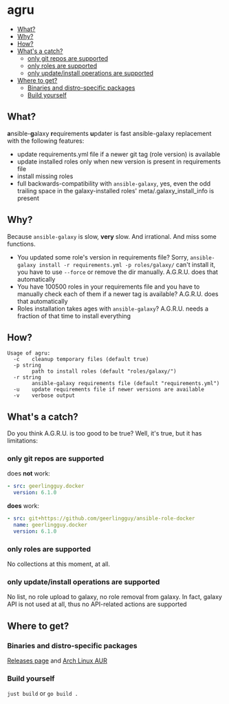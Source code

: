 # agru

<!-- vim-markdown-toc GitLab -->

* [What?](#what)
* [Why?](#why)
* [How?](#how)
* [What's a catch?](#whats-a-catch)
  * [only git repos are supported](#only-git-repos-are-supported)
  * [only roles are supported](#only-roles-are-supported)
  * [only update/install operations are supported](#only-updateinstall-operations-are-supported)
* [Where to get?](#where-to-get)
  * [Binaries and distro-specific packages](#binaries-and-distro-specific-packages)
  * [Build yourself](#build-yourself)

<!-- vim-markdown-toc -->

## What?

**a**nsible-**g**alaxy **r**equirements **u**pdater is fast ansible-galaxy replacement with the following features:

* update requirements.yml file if a newer git tag (role version) is available
* update installed roles only when new version is present in requirements file
* install missing roles
* full backwards-compatibility with `ansible-galaxy`, yes, even the odd trailing space in the galaxy-installed roles' meta/.galaxy_install_info is present

## Why?

Because `ansible-galaxy` is slow, **very** slow. And irrational. And miss some functions.

* You updated some role's version in requirements file? Sorry, `ansible-galaxy install -r requirements.yml -p roles/galaxy/` can't install it, you have to use `--force` or remove the dir manually. A.G.R.U. does that automatically
* You have 100500 roles in your requirements file and you have to manually check each of them if a newer tag is available? A.G.R.U. does that automatically
* Roles installation takes ages with `ansible-galaxy`? A.G.R.U. needs a fraction of that time to install everything

## How?

```
Usage of agru:
  -c	cleanup temporary files (default true)
  -p string
    	path to install roles (default "roles/galaxy/")
  -r string
    	ansible-galaxy requirements file (default "requirements.yml")
  -u	update requirements file if newer versions are available
  -v	verbose output
```

## What's a catch?

Do you think A.G.R.U. is too good to be true? Well, it's true, but it has limitations:

### only git repos are supported

does **not** work:

```yaml
- src: geerlingguy.docker
  version: 6.1.0
```

**does** work:
```yaml
- src: git+https://github.com/geerlingguy/ansible-role-docker
  name: geerlingguy.docker
  version: 6.1.0
```

### only roles are supported

No collections at this moment, at all.

### only update/install operations are supported

No list, no role upload to galaxy, no role removal from galaxy.
In fact, galaxy API is not used at all, thus no API-related actions are supported

## Where to get?

### Binaries and distro-specific packages

[Releases page](https://gitlab.com/etke.cc/int/agru/-/releases) and [Arch Linux AUR](https://aur.archlinux.org/packages/agru)

### Build yourself

`just build` or `go build .`
